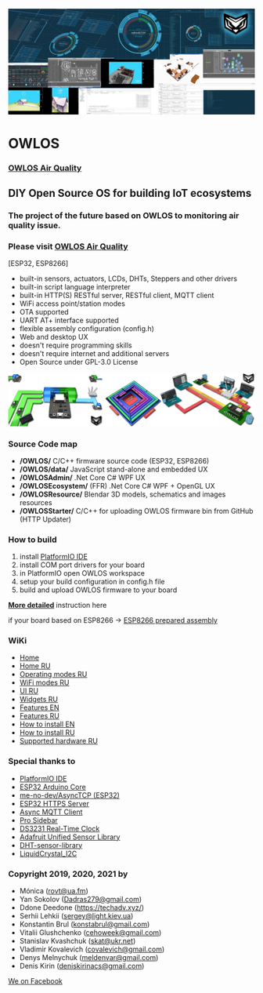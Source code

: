 ![OWLOS UX](https://github.com/KirinDenis/owlos/raw/master/OWLOSResource/images/owlosux.jpg)

# OWLOS 

###   [OWLOS Air Quality](https://github.com/KirinDenis/owlos)

## DIY Open Source OS for building IoT ecosystems

### The project of the future based on OWLOS to monitoring air quality issue. 
### Please visit [OWLOS Air Quality](https://github.com/KirinDenis/OWLOSAirQuality)

[ESP32, ESP8266]
- built-in sensors, actuators, LCDs, DHTs, Steppers and other drivers
- built-in script language interpreter 
- built-in HTTP(S) RESTful server, RESTful client, MQTT client
- WiFi access point/station modes
- OTA supported 
- UART AT+ interface supported
- flexible assembly configuration (config.h)
- Web and desktop UX
- doesn't require programming skills
- doesn't require internet and additional servers
- Open Source under GPL-3.0 License 

![OWLOS SCHEME](https://github.com/KirinDenis/owlos/raw/master/OWLOSResource/images/owlos-scheme.png)

### Source Code map

- **/OWLOS/** C/C++ firmware source code (ESP32, ESP8266)
- **/OWLOS/data/** JavaScript  stand-alone and embedded UX 
- **/OWLOSAdmin/** .Net Core C# WPF UX
- **/OWLOSEcosystem/** (FFR) .Net Core C# WPF + OpenGL UX
- **/OWLOSResource/** Blendar 3D models, schematics and images resources
- **/OWLOSStarter/** C/C++ for uploading OWLOS firmware bin from GitHub (HTTP Updater)

### How to build

1. install [PlatformIO IDE](https://platformio.org/)
2. install COM port drivers for your board
3. in PlatformIO open OWLOS workspace 
4. setup your build configuration in config.h file
5. build and upload OWLOS firmware to your board

[**More detailed**](https://github.com/KirinDenis/owlos/wiki/How-to-install-EN) instruction here

if your board based on ESP8266 -> [ESP8266 prepared assembly](https://github.com/KirinDenis/owlos/tree/ESP8266_Build)

### WiKi

- [Home](https://github.com/KirinDenis/owlos/wiki)
- [Home RU](https://github.com/KirinDenis/owlos/wiki/Home-RU)
- [Оperating modes RU](https://github.com/KirinDenis/owlos/wiki/%D0%9Eperating-modes-RU)
- [WiFi modes RU](https://github.com/KirinDenis/owlos/wiki/WiFi-modes-RU)
- [UI RU](https://github.com/KirinDenis/owlos/wiki/UI-RU)
- [Widgets RU](https://github.com/KirinDenis/owlos/wiki/Widgets-RU) 
- [Features EN](https://github.com/KirinDenis/owlos/wiki/Features-EN)
- [Features RU](https://github.com/KirinDenis/owlos/wiki/Features-RU)
- [How to install EN](https://github.com/KirinDenis/owlos/wiki/How-to-install-EN)
- [How to install RU](https://github.com/KirinDenis/owlos/wiki/How-to-install-RU)
- [Supported hardware RU](https://github.com/KirinDenis/owlos/wiki/Supported-hardware-RU)

### Special thanks to

- [PlatformIO IDE](https://platformio.org/)
- [ESP32 Arduino Core](https://github.com/espressif/arduino-esp32)
- [me-no-dev/AsyncTCP (ESP32)](https://github.com/me-no-dev/AsyncTCP)
- [ESP32 HTTPS Server](https://github.com/fhessel/esp32_https_server)
- [Async MQTT Client](http://platformio.org/lib/show/346/AsyncMqttClient)
- [Pro Sidebar](https://github.com/azouaoui-med/pro-sidebar-template)
- [DS3231 Real-Time Clock](http://www.jarzebski.pl/arduino/komponenty/zegar-czasu-rzeczywistego-rtc-ds3231.html)
- [Adafruit Unified Sensor Library](https://github.com/adafruit/Adafruit_Sensor)
- [DHT-sensor-library](https://github.com/adafruit/DHT-sensor-library)
- [LiquidCrystal_I2C](https://gitlab.com/tandembyte/liquidcrystal_i2c)	

### Copyright 2019, 2020, 2021 by

- Mónica (rovt@ua.fm)
- Yan Sokolov (Dadras279@gmail.com)
- Ddone Deedone (https://techadv.xyz/)
- Serhii Lehkii (sergey@light.kiev.ua)
- Konstantin Brul (konstabrul@gmail.com)
- Vitalii Glushchenko (cehoweek@gmail.com)
- Stanislav Kvashchuk (skat@ukr.net)
- Vladimir Kovalevich (covalevich@gmail.com)
- Denys Melnychuk (meldenvar@gmail.com)
- Denis Kirin (deniskirinacs@gmail.com)

[We on Facebook](https://www.facebook.com/groups/OWLOS)
